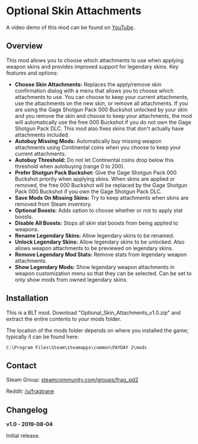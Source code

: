 # Optional Skin Attachments

A video demo of this mod can be found on [YouTube](https://www.youtube.com/watch?v=LMdNRZA4hpw).

## Overview

This mod allows you to choose which attachments to use when applying weapon skins and provides improved support for legendary skins. Key features and options:

- **Choose Skin Attachments:** Replaces the apply/remove skin confirmation dialog with a menu that allows you to choose which attachments to use. You can choose to keep your current attachments, use the attachments on the new skin, or remove all attachments. If you are using the Gage Shotgun Pack 000 Buckshot unlocked by your skin and you remove the skin and choose to keep your attachments, the mod will automatically use the free 000 Buckshot if you do not own the Gage Shotgun Pack DLC. This mod also fixes skins that don't actually have attachments included.
- **Autobuy Missing Mods:** Automatically buy missing weapon attachments using Continental coins when you choose to keep your current attachments.
- **Autobuy Threshold:** Do not let Continental coins drop below this threshold when autobuying (range 0 to 200).
- **Prefer Shotgun Pack Buckshot:** Give the Gage Shotgun Pack 000 Buckshot priority when applying skins. When skins are applied or removed, the free 000 Buckshot will be replaced by the Gage Shotgun Pack 000 Buckshot if you own the Gage Shotgun Pack DLC.
- **Save Mods On Missing Skins:** Try to keep attachments when skins are removed from Steam inventory.
- **Optional Boosts:** Adds option to choose whether or not to apply stat boosts.
- **Disable All Boosts:** Stops all skin stat boosts from being applied to weapons.
- **Rename Legendary Skins:** Allow legendary skins to be renamed.
- **Unlock Legendary Skins:** Allow legendary skins to be unlocked. Also allows weapon attachments to be previewed on legendary skins.
- **Remove Legendary Mod Stats:** Remove stats from legendary weapon attachments.
- **Show Legendary Mods:** Show legendary weapon attachments in weapon customization menu so that they can be selected. Can be set to only show mods from owned legendary skins.

## Installation

This is a BLT mod. Download "Optional_Skin_Attachments_v1.0.zip" and extract the entire contents to your mods folder.

The location of the mods folder depends on where you installed the game; typically it can be found here:

	C:\Program Files\Steam\steamapps\common\PAYDAY 2\mods

## Contact

Steam Group: [steamcommunity.com/groups/frag_pd2](https://steamcommunity.com/groups/frag_pd2)

Reddit: [/u/fragtrane](https://www.reddit.com/user/fragtrane)

## Changelog

**v1.0 - 2019-08-04**

Initial release.
